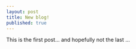 ```yaml
---
layout: post
title: New blog!
published: true
---
```


This is the first post... and hopefully not the last ...

